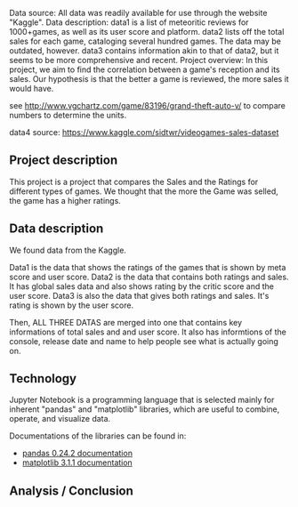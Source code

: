 Data source: All data was readily available for use through the website "Kaggle".
Data description: data1 is a list of meteoritic reviews for 1000+games, as well as its user score and platform.
data2 lists off the total sales for each game, cataloging several hundred games. The data may be outdated, however.
data3 contains information akin to that of data2, but it seems to be more comprehensive and recent.
Project overview:
In this project, we aim to find the correlation between a game's reception and its sales. Our hypothesis is that the better a game is reviewed, the more sales it would have.

see http://www.vgchartz.com/game/83196/grand-theft-auto-v/ to compare numbers to determine the units.


data4 source: https://www.kaggle.com/sidtwr/videogames-sales-dataset

## Project description
  This project is a project that compares the Sales and the Ratings for different types of games. We thought that the more the Game was selled, the game has a higher ratings. 

## Data description
  We found data from the Kaggle.
  
  Data1 is the data that shows the ratings of the games that is shown by meta score and user score.
  Data2 is the data that contains both ratings and sales. It has global sales data and also shows rating by the critic score and the user score.
  Data3 is also the data that gives both ratings and sales. It's rating is shown by the user score.
  
  Then, ALL THREE DATAS are merged into one that contains key informations of total sales and and user score. It also has informtions of the console, release date and name to help people see what is actually going on. 

## Technology
Jupyter Notebook is a programming language that is selected mainly for inherent "pandas" and "matplotlib" libraries, which are useful to combine, operate, and visualize data. 

Documentations of the libraries can be found in:
- [pandas 0.24.2 documentation](https://pandas.pydata.org/pandas-docs/stable/getting_started/tutorials.html)
- [matplotlib 3.1.1 documentation](https://matplotlib.org/3.1.1/tutorials/introductory/usage.html)

## Analysis / Conclusion
